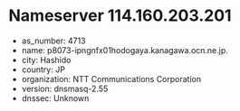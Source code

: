 # Nameserver 114.160.203.201

* as_number: 4713
* name: p8073-ipngnfx01hodogaya.kanagawa.ocn.ne.jp.
* city: Hashido
* country: JP
* organization: NTT Communications Corporation
* version: dnsmasq-2.55
* dnssec: Unknown
